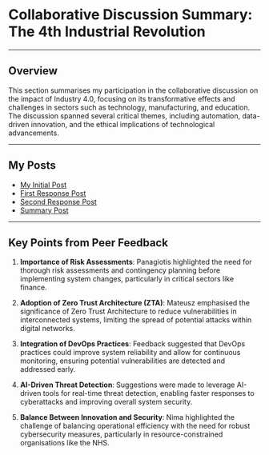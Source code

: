 # Collaborative Discussion Summary: The 4th Industrial Revolution

---

## Overview
This section summarises my participation in the collaborative discussion on the impact of Industry 4.0, focusing on its transformative effects and challenges in sectors such as technology, manufacturing, and education. The discussion spanned several critical themes, including automation, data-driven innovation, and the ethical implications of technological advancements.

---

## My Posts
- [My Initial Post](../Collaborative_Discussion_1/Posts/initial-post.md)
- [First Response Post](../Collaborative_Discussion_1/Posts/peer-response1.md)
- [Second Response Post](../Collaborative_Discussion_1/Posts/peer-response2.md)
- [Summary Post](../Collaborative_Discussion_1/Posts/summary-post.md)

---

## Key Points from Peer Feedback
1. **Importance of Risk Assessments**: Panagiotis highlighted the need for thorough risk assessments and contingency planning before implementing system changes, particularly in critical sectors like finance.

2. **Adoption of Zero Trust Architecture (ZTA)**: Mateusz emphasised the significance of Zero Trust Architecture to reduce vulnerabilities in interconnected systems, limiting the spread of potential attacks within digital networks.

3. **Integration of DevOps Practices**: Feedback suggested that DevOps practices could improve system reliability and allow for continuous monitoring, ensuring potential vulnerabilities are detected and addressed early.

4. **AI-Driven Threat Detection**: Suggestions were made to leverage AI-driven tools for real-time threat detection, enabling faster responses to cyberattacks and improving overall system security.

5. **Balance Between Innovation and Security**: Nima highlighted the challenge of balancing operational efficiency with the need for robust cybersecurity measures, particularly in resource-constrained organisations like the NHS.
